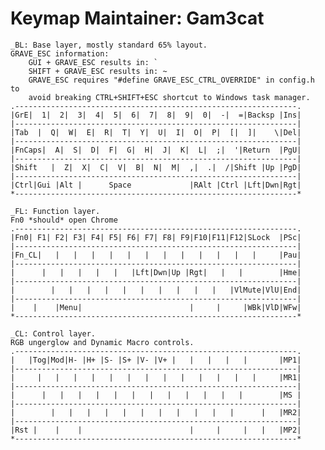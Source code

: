 Keymap Maintainer: Gam3cat
==============================================================================
    _BL: Base layer, mostly standard 65% layout.
    GRAVE_ESC information:
        GUI + GRAVE_ESC results in: `
        SHIFT + GRAVE_ESC results in: ~
        GRAVE_ESC requires "#define GRAVE_ESC_CTRL_OVERRIDE" in config.h to
        avoid breaking CTRL+SHIFT+ESC shortcut to Windows task manager.
    .---------------------------------------------------------------.
    |GrE|  1|  2|  3|  4|  5|  6|  7|  8|  9|  0|  -|  =|Backsp |Ins|
    |---------------------------------------------------------------|
    |Tab  |  Q|  W|  E|  R|  T|  Y|  U|  I|  O|  P|  [|  ]|    \|Del|
    |---------------------------------------------------------------|
    |FnCaps|  A|  S|  D|  F|  G|  H|  J|  K|  L|  ;|  '|Return  |PgU|
    |---------------------------------------------------------------|
    |Shift   |  Z|  X|  C|  V|  B|  N|  M|  ,|  .|  /|Shift |Up |PgD|
    |---------------------------------------------------------------|
    |Ctrl|Gui |Alt |      Space             |RAlt |Ctrl |Lft|Dwn|Rgt|
    *---------------------------------------------------------------*

    _FL: Function layer.
    Fn0 *should* open Chrome
    .---------------------------------------------------------------.
    |Fn0| F1| F2| F3| F4| F5| F6| F7| F8| F9|F10|F11|F12|SLock  |PSc|
    |---------------------------------------------------------------|
    |Fn_CL|   |   |   |   |   |   |   |   |   |   |   |   |     |Pau|
    |---------------------------------------------------------------|
    |      |   |   |   |   |   |Lft|Dwn|Up |Rgt|   |   |        |Hme|
    |---------------------------------------------------------------|
    |        |   |   |   |   |   |   |   |   |   |   |VlMute|VlU|End|
    |---------------------------------------------------------------|
    |    |    |Menu|                        |     |     |WBk|VlD|WFw|
    *---------------------------------------------------------------*

    _CL: Control layer.
    RGB ungerglow and Dynamic Macro controls.
    .---------------------------------------------------------------.
    |   |Tog|Mod|H- |H+ |S- |S+ |V- |V+ |   |   |   |   |       |MP1|
    |---------------------------------------------------------------|
    |     |   |   |   |   |   |   |   |   |   |   |   |   |     |MR1|
    |---------------------------------------------------------------|
    |      |   |   |   |   |   |   |   |   |   |   |   |        |MS |
    |---------------------------------------------------------------|
    |        |   |   |   |   |   |   |   |   |   |   |      |   |MR2|
    |---------------------------------------------------------------|
    |Rst |    |    |                        |     |     |   |   |MP2|
    *---------------------------------------------------------------*
